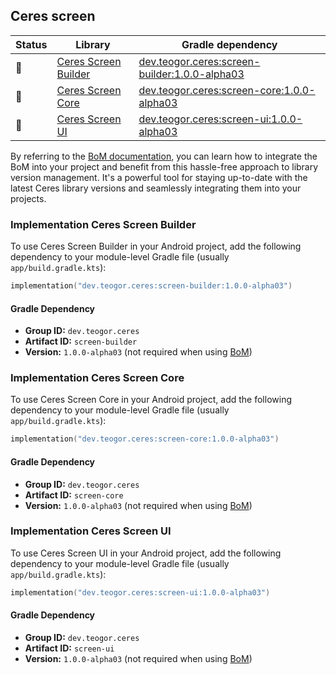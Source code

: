 ## Ceres screen

| Status | Library | Gradle dependency |
| ------ | ------- | ----------------- |
| 🧪 | [Ceres Screen Builder](/screen/builder) | [dev.teogor.ceres:screen-builder:1.0.0-alpha03](#implementation-ceres-screen-builder) |
| 🧪 | [Ceres Screen Core](/screen/core) | [dev.teogor.ceres:screen-core:1.0.0-alpha03](#implementation-ceres-screen-core) |
| 🧪 | [Ceres Screen UI](/screen/ui) | [dev.teogor.ceres:screen-ui:1.0.0-alpha03](#implementation-ceres-screen-ui) |

By referring to the [BoM documentation](/docs/bom/versions.md), you can learn how to integrate the BoM into your project and benefit from this hassle-free approach to library version management. It's a powerful tool for staying up-to-date with the latest Ceres library versions and seamlessly integrating them into your projects.


### Implementation Ceres Screen Builder

To use Ceres Screen Builder in your Android project, add the following dependency to your module-level Gradle file (usually `app/build.gradle.kts`):

```kotlin
implementation("dev.teogor.ceres:screen-builder:1.0.0-alpha03")
```

#### Gradle Dependency

- **Group ID:** `dev.teogor.ceres`
- **Artifact ID:** `screen-builder`
- **Version:** `1.0.0-alpha03` (not required when using [BoM](/docs/bom/versions.md))

### Implementation Ceres Screen Core

To use Ceres Screen Core in your Android project, add the following dependency to your module-level Gradle file (usually `app/build.gradle.kts`):

```kotlin
implementation("dev.teogor.ceres:screen-core:1.0.0-alpha03")
```

#### Gradle Dependency

- **Group ID:** `dev.teogor.ceres`
- **Artifact ID:** `screen-core`
- **Version:** `1.0.0-alpha03` (not required when using [BoM](/docs/bom/versions.md))

### Implementation Ceres Screen UI

To use Ceres Screen UI in your Android project, add the following dependency to your module-level Gradle file (usually `app/build.gradle.kts`):

```kotlin
implementation("dev.teogor.ceres:screen-ui:1.0.0-alpha03")
```

#### Gradle Dependency

- **Group ID:** `dev.teogor.ceres`
- **Artifact ID:** `screen-ui`
- **Version:** `1.0.0-alpha03` (not required when using [BoM](/docs/bom/versions.md))


